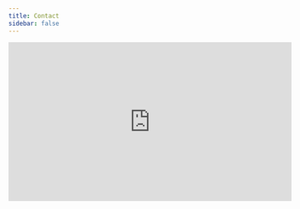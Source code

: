 ```yaml
---
title: Contact
sidebar: false
---
```


<Stack class="grid-flow-col">
    <Cta img="/contact/slack.svg" title="Join our Slack workspace" subtitle="Get answers to your questions quickly." />
    <Cta img="/contact/faq.svg" title="FAQ" subtitle="A comprehensive overview of questions and answers." />
    <Cta img="/contact/github.svg" title="Feature requests or bugs" subtitle="Missing a feature in one of our plugins or found a bug?" />
</Stack>

<ContactForm />

<iframe width="560" height="315" src="https://www.youtube.com/embed/ONj9cvHCado" title="YouTube video player" frameborder="0" allow="accelerometer; autoplay; clipboard-write; encrypted-media; gyroscope; picture-in-picture" allowfullscreen></iframe>
